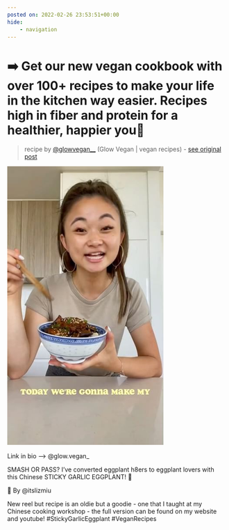 ```yaml
---
posted on: 2022-02-26 23:53:51+00:00
hide:
    - navigation
---
```


# ➡️ Get our new vegan cookbook with over 100+ recipes to make your life in the kitchen way easier. Recipes high in fiber and protein for a healthier, happier you💚  

> recipe by [@glowvegan__](https://www.instagram.com/glowvegan__/) 
(Glow Vegan | vegan recipes) - [see original post](https://instagram.com/p/Cadaq4qJn7p)

![](../img/glowvegan___26-02-2022_2302.png)

  
Link in bio —> @glow.vegan_  
  
SMASH OR PASS? I’ve converted eggplant h8ers to eggplant lovers with this Chinese STICKY GARLIC EGGPLANT! 🍆   
  
🌱 By @itslizmiu  
  
New reel but recipe is an oldie but a goodie - one that I taught at my Chinese cooking workshop - the full version can be found on my website and youtube! \#StickyGarlicEggplant \#VeganRecipes   